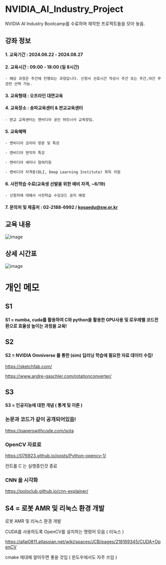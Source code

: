 # NVIDIA_AI_Industry_Project
NVIDIA AI Industry Bootcamp를 수료하며 제작한 프로젝트들을 모아 놓음.
## 강좌 정보

#### 1. 교육기간 : 2024.06.22 - 2024.08.27

#### 2. 교육시간 : 09:00 - 18:00 (일 8시간) 

    - 해당 과정은 주간에 진행되는 과정입니다. 신청서 선호시간 작성시 주간 또는 주간,야간 무관만 선택 가능.

#### 3. 교육형태 : 오프라인 대면교육

#### 4. 교육장소 : 송파교육센터 & 판교교육센터

    - 판교 교육센터는 엔비디아 공인 파트너사 교육장임.

#### 5. 교육혜택

    - 엔비디아 코리아 방문 및 특강

    - 엔비디아 현직자 특강

    - 엔비디아 세미나 참여지원﻿

    - 엔비디아 자격증(DLI, Deep Learning Institute) 취득 지원

#### 6.  사전학습 수료(교육생 선발을 위한 예비 자격, ~6/19)

    - 신청자에 대해서 사전학습 수강코드 공지 예정

#### 7. 문의처 및 제출처 : 02-2188-6992 / kosaedu@sw.or.kr 

## 교육 내용

![image](https://github.com/user-attachments/assets/8f1570a0-1961-4950-8df2-48e254838d1b)

## 상세 시간표

![image](https://github.com/user-attachments/assets/2cdd7e09-51aa-4e75-bc58-46a4947e016e)

# 개인 메모

## S1
#### S1 = numba, cuda를 활용하여 C와 python을 활용한 GPU사용 및 로우레벨 코드전환으로 효율성 높이는 과정을 교육!
## S2

#### S2 = NVIDIA Omniverse 를 통한 (sim) 딥러닝 학습에 필요한 자료 데이터 수집!

https://sketchfab.com/

https://www.andre-gaschler.com/rotationconverter/

## S3

#### S3 = 인공지능에 대한 개념 ( 통계 및 이론 )

### 논문과 코드가 같이 공개되어있음!
https://paperswithcode.com/sota

### OpenCV 자료료
https://076923.github.io/posts/Python-opencv-1/

컨트롤 C 는 실행중인것 종료

### CNN 을 시각화
https://poloclub.github.io/cnn-explainer/

## S4 = 로봇 AMR 및 리눅스 환경 개발 

로봇 AMR 및 리눅스 환경 개발 

CUDA를 사용하도록 OpenCV를 설치하는 명령어 모음 ( 리눅스 )

https://allai0811.atlassian.net/wiki/spaces/JCB/pages/218169345/CUDA+OpenCV

cmake 에대해 알아두면 좋을 것임 ( 윈도우에서도 자주 쓰임 )

